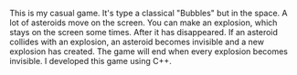 This is my casual game. It's type a classical "Bubbles" but in the space. A lot of asteroids move on the screen. You can make an explosion, which stays on the screen some times. After it has disappeared. If an asteroid collides with an explosion, an asteroid becomes invisible and a new explosion has created.
The game will end when every explosion becomes invisible.
I developed this game using C++.